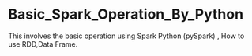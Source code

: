 # Basic_Spark_Operation_By_Python

This involves the basic operation using Spark Python (pySpark) , How to use RDD,Data Frame.
